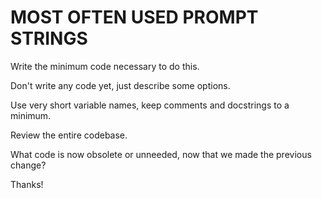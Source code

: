 # MOST OFTEN USED PROMPT STRINGS

Write the minimum code necessary to do this.

Don't write any code yet, just describe some options.

Use very short variable names, keep comments and docstrings to a minimum.

Review the entire codebase.

What code is now obsolete or unneeded, now that we made the previous change?

Thanks!

